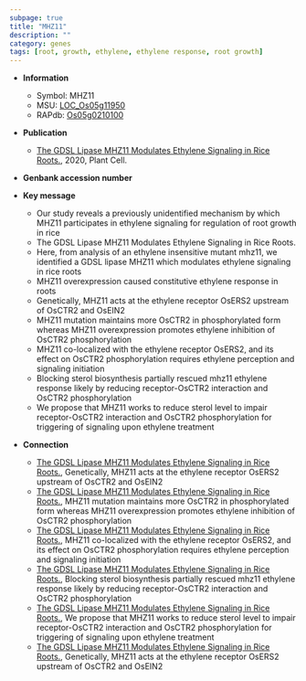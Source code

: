 ```yaml
---
subpage: true
title: "MHZ11"
description: ""
category: genes
tags: [root, growth, ethylene, ethylene response, root growth]
---
```


* **Information**  
    + Symbol: MHZ11  
    + MSU: [LOC_Os05g11950](http://rice.plantbiology.msu.edu/cgi-bin/ORF_infopage.cgi?orf=LOC_Os05g11950)  
    + RAPdb: [Os05g0210100](http://rapdb.dna.affrc.go.jp/viewer/gbrowse_details/irgsp1?name=Os05g0210100)  

* **Publication**  
    + [The GDSL Lipase MHZ11 Modulates Ethylene Signaling in Rice Roots.](http://www.ncbi.nlm.nih.gov/pubmed?term=The+GDSL+Lipase+MHZ11+Modulates+Ethylene+Signaling+in+Rice+Roots.%5BTitle%5D), 2020, Plant Cell.

* **Genbank accession number**  

* **Key message**  
    + Our study reveals a previously unidentified mechanism by which MHZ11 participates in ethylene signaling for regulation of root growth in rice
    + The GDSL Lipase MHZ11 Modulates Ethylene Signaling in Rice Roots.
    + Here, from analysis of an ethylene insensitive mutant mhz11, we identified a GDSL lipase MHZ11 which modulates ethylene signaling in rice roots
    + MHZ11 overexpression caused constitutive ethylene response in roots
    + Genetically, MHZ11 acts at the ethylene receptor OsERS2 upstream of OsCTR2 and OsEIN2
    + MHZ11 mutation maintains more OsCTR2 in phosphorylated form whereas MHZ11 overexpression promotes ethylene inhibition of OsCTR2 phosphorylation
    + MHZ11 co-localized with the ethylene receptor OsERS2, and its effect on OsCTR2 phosphorylation requires ethylene perception and signaling initiation
    + Blocking sterol biosynthesis partially rescued mhz11 ethylene response likely by reducing receptor-OsCTR2 interaction and OsCTR2 phosphorylation
    + We propose that MHZ11 works to reduce sterol level to impair receptor-OsCTR2 interaction and OsCTR2 phosphorylation for triggering of signaling upon ethylene treatment

* **Connection**  
    + [The GDSL Lipase MHZ11 Modulates Ethylene Signaling in Rice Roots.](http://www.ncbi.nlm.nih.gov/pubmed?term=The+GDSL+Lipase+MHZ11+Modulates+Ethylene+Signaling+in+Rice+Roots.%5BTitle%5D),  Genetically, MHZ11 acts at the ethylene receptor OsERS2 upstream of OsCTR2 and OsEIN2
    + [The GDSL Lipase MHZ11 Modulates Ethylene Signaling in Rice Roots.](http://www.ncbi.nlm.nih.gov/pubmed?term=The+GDSL+Lipase+MHZ11+Modulates+Ethylene+Signaling+in+Rice+Roots.%5BTitle%5D),  MHZ11 mutation maintains more OsCTR2 in phosphorylated form whereas MHZ11 overexpression promotes ethylene inhibition of OsCTR2 phosphorylation
    + [The GDSL Lipase MHZ11 Modulates Ethylene Signaling in Rice Roots.](http://www.ncbi.nlm.nih.gov/pubmed?term=The+GDSL+Lipase+MHZ11+Modulates+Ethylene+Signaling+in+Rice+Roots.%5BTitle%5D),  MHZ11 co-localized with the ethylene receptor OsERS2, and its effect on OsCTR2 phosphorylation requires ethylene perception and signaling initiation
    + [The GDSL Lipase MHZ11 Modulates Ethylene Signaling in Rice Roots.](http://www.ncbi.nlm.nih.gov/pubmed?term=The+GDSL+Lipase+MHZ11+Modulates+Ethylene+Signaling+in+Rice+Roots.%5BTitle%5D),  Blocking sterol biosynthesis partially rescued mhz11 ethylene response likely by reducing receptor-OsCTR2 interaction and OsCTR2 phosphorylation
    + [The GDSL Lipase MHZ11 Modulates Ethylene Signaling in Rice Roots.](http://www.ncbi.nlm.nih.gov/pubmed?term=The+GDSL+Lipase+MHZ11+Modulates+Ethylene+Signaling+in+Rice+Roots.%5BTitle%5D),  We propose that MHZ11 works to reduce sterol level to impair receptor-OsCTR2 interaction and OsCTR2 phosphorylation for triggering of signaling upon ethylene treatment
    + [The GDSL Lipase MHZ11 Modulates Ethylene Signaling in Rice Roots.](http://www.ncbi.nlm.nih.gov/pubmed?term=The+GDSL+Lipase+MHZ11+Modulates+Ethylene+Signaling+in+Rice+Roots.%5BTitle%5D),  Genetically, MHZ11 acts at the ethylene receptor OsERS2 upstream of OsCTR2 and OsEIN2



